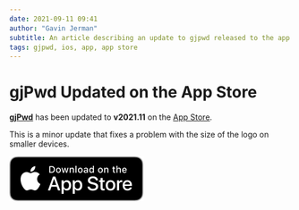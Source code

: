 ```yaml
---
date: 2021-09-11 09:41
author: "Gavin Jerman"
subtitle: An article describing an update to gjpwd released to the app store.
tags: gjpwd, ios, app, app store
---
```


# gjPwd Updated on the App Store

[**gjPwd**](/projects/gjPwd) has been updated to **v2021.11** on the [App Store](https://apps.apple.com/gb/app/gjpwd/id1532589670?platform=iphone).

This is a minor update that fixes a problem with the size of the logo on smaller devices.
<br>

[![download](/images/Download_on_the_App_Store_Badge_US-UK_RGB_blk_092917.svg)](https://apps.apple.com/gb/app/gjpwd/id1532589670?platform=iphone)
